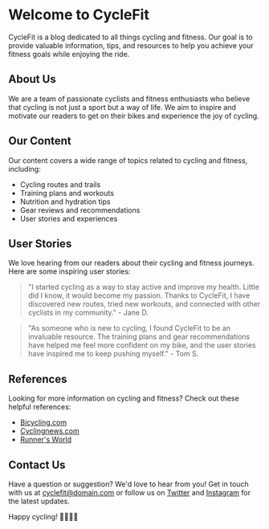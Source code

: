 <!--
Write me content for website with wallpaper which alt text is:

"A colorful graphic of a bicycle for a cycling or fitness blog"

The name/title of the page should not be 1:1 copy of the alt text but rather a real content of the website which is using this wallpaper.

- Use markdown format 
- Start with the heading
- The content should look like a real website 
- Include real sections like references, contact, user stories, etc. use things relevant to the page purpose.
- Feel free to use structure like headings, bullets, numbering, blockquotes, paragraphs, horizontal lines, etc.
- You can use formatting like bold or _italic_
- You can include UTF-8 emojis
- Links should be only #hash anchors (and you can refer to the document itself)
- Do not include images
-->

<!--font:The font that best fits the CycleFit website is "Montserrat".-->

# Welcome to CycleFit

CycleFit is a blog dedicated to all things cycling and fitness. Our goal is to provide valuable information, tips, and resources to help you achieve your fitness goals while enjoying the ride.

## About Us

We are a team of passionate cyclists and fitness enthusiasts who believe that cycling is not just a sport but a way of life. We aim to inspire and motivate our readers to get on their bikes and experience the joy of cycling.

## Our Content

Our content covers a wide range of topics related to cycling and fitness, including:

- Cycling routes and trails
- Training plans and workouts
- Nutrition and hydration tips
- Gear reviews and recommendations
- User stories and experiences

## User Stories

We love hearing from our readers about their cycling and fitness journeys. Here are some inspiring user stories:

> "I started cycling as a way to stay active and improve my health. Little did I know, it would become my passion. Thanks to CycleFit, I have discovered new routes, tried new workouts, and connected with other cyclists in my community." - Jane D.

> "As someone who is new to cycling, I found CycleFit to be an invaluable resource. The training plans and gear recommendations have helped me feel more confident on my bike, and the user stories have inspired me to keep pushing myself." - Tom S.

## References

Looking for more information on cycling and fitness? Check out these helpful references:

- [Bicycling.com](#)
- [Cyclingnews.com](#)
- [Runner's World](#)

## Contact Us

Have a question or suggestion? We'd love to hear from you! Get in touch with us at cyclefit@domain.com or follow us on [Twitter](#) and [Instagram](#) for the latest updates. 

Happy cycling! 🚴‍♀️🚴‍♂️
